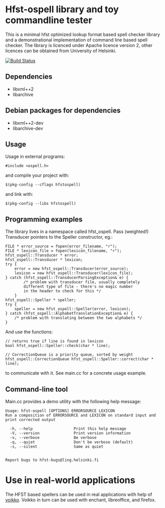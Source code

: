 # Hfst-ospell library and toy commandline tester

This is a minimal hfst optimized lookup format based spell checker library and
a demonstrational implementation of command line based spell checker. The
library is licenced under Apache licence version 2, other licences can be
obtained from University of Helsinki.

[![Build Status](https://travis-ci.org/hfst/hfst-ospell.svg?branch=master)](https://travis-ci.org/hfst/hfst-ospell)

## Dependencies

- libxml++2
- libarchive

## Debian packages for dependencies

- libxml++2-dev
- libarchive-dev

## Usage

Usage in external programs:

    #include <ospell.h>

and compile your project with:

    $(pkg-config --cflags hfstospell)

and link with:

    $(pkg-config --libs hfstospell)

## Programming examples

The library lives in a namespace called hfst_ospell. Pass (weighted!) Transducer
pointers to the Speller constructor, eg.:

    FILE * error_source = fopen(error_filename, "r");
    FILE * lexicon_file = fopen(lexicon_filename, "r");
    hfst_ospell::Transducer * error;
    hfst_ospell::Transducer * lexicon;
    try {
        error = new hfst_ospell::Transducer(error_source);
        lexicon = new hfst_ospell::Transducer(lexicon_file);
    } catch (hfst_ospell::TransducerParsingException& e) {
            /* problem with transducer file, usually completely
            different type of file - there's no magic number
            in the header to check for this */
        }
    hfst_ospell::Speller * speller;
    try {
        speller = new hfst_ospell::Speller(error, lexicon);
    } catch (hfst_ospell::AlphabetTranslationException& e) {
        /* problem with translating between the two alphabets */
    }


And use the functions:

    // returns true if line is found in lexicon
    bool hfst_ospell::Speller::check(char * line);

    // CorrectionQueue is a priority queue, sorted by weight
    hfst_ospell::CorrectionQueue hfst_ospell::Speller::correct(char * line);


to communicate with it. See main.cc for a concrete usage example. 

## Command-line tool

Main.cc provides a demo utility with the following help message:

    Usage: hfst-ospell [OPTIONS] ERRORSOURCE LEXICON
    Run a composition of ERRORSOURCE and LEXICON on standard input and
    print corrected output

      -h, --help                  Print this help message
      -V, --version               Print version information
      -v, --verbose               Be verbose
      -q, --quiet                 Don't be verbose (default)
      -s, --silent                Same as quiet


    Report bugs to hfst-bugs@ling.helsinki.fi

# Use in real-world applications

The HFST based spellers can be used in real applications with help of
[voikko](http://voikko.sf.net). Voikko in turn can be used with enchant,
libreoffice, and firefox.

